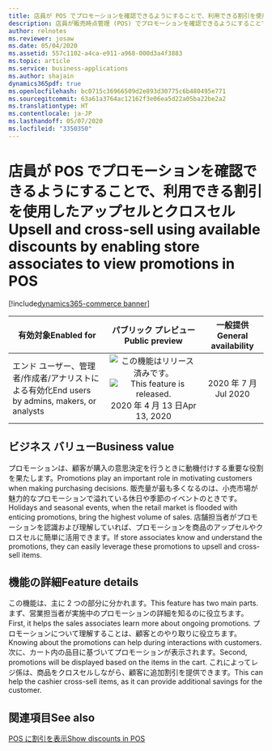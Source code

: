 ```yaml
---
title: 店員が POS でプロモーションを確認できるようにすることで、利用できる割引を使用したアップセルとクロスセル
description: 店員が販売時点管理 (POS) でプロモーションを確認できるようにすることで、利用できる割引を使用したアップセルとクロスセル。
author: relnotes
ms.reviewer: josaw
ms.date: 05/04/2020
ms.assetid: 557c1102-a4ca-e911-a968-000d3a4f3883
ms.topic: article
ms.service: business-applications
ms.author: shajain
dynamics365pdf: true
ms.openlocfilehash: bc0715c36966509d2e893d30775c6b480495e771
ms.sourcegitcommit: 63a61a3764ac12162f3e06ea5d22a05ba22be2a2
ms.translationtype: HT
ms.contentlocale: ja-JP
ms.lasthandoff: 05/07/2020
ms.locfileid: "3350350"
---
```

# <a name="upsell-and-cross-sell-using-available-discounts-by-enabling-store-associates-to-view-promotions-in-pos"></a><span data-ttu-id="43d36-103">店員が POS でプロモーションを確認できるようにすることで、利用できる割引を使用したアップセルとクロスセル</span><span class="sxs-lookup"><span data-stu-id="43d36-103">Upsell and cross-sell using available discounts by enabling store associates to view promotions in POS</span></span>
[!include[dynamics365-commerce banner](../includes/dynamics365-commerce.md)]

| <span data-ttu-id="43d36-104">有効対象</span><span class="sxs-lookup"><span data-stu-id="43d36-104">Enabled for</span></span>    |  <span data-ttu-id="43d36-105">パブリック プレビュー</span><span class="sxs-lookup"><span data-stu-id="43d36-105">Public preview</span></span> | <span data-ttu-id="43d36-106">一般提供</span><span class="sxs-lookup"><span data-stu-id="43d36-106">General availability</span></span> | 
| ---------- | :----------: |:----------: |
|<span data-ttu-id="43d36-107">エンド ユーザー、管理者/作成者/アナリストによる有効化</span><span class="sxs-lookup"><span data-stu-id="43d36-107">End users by admins, makers, or analysts</span></span>|<span data-ttu-id="43d36-108">![この機能はリリース済みです。](/dynamics365-release-plan/media/green-checkmark.png "この機能はリリース済みです。")</span><span class="sxs-lookup"><span data-stu-id="43d36-108">![This feature is released.](/dynamics365-release-plan/media/green-checkmark.png "This feature is released.")</span></span> <span data-ttu-id="43d36-109">2020 年 4 月 13 日</span><span class="sxs-lookup"><span data-stu-id="43d36-109">Apr 13, 2020</span></span>| <span data-ttu-id="43d36-110">2020 年 7 月</span><span class="sxs-lookup"><span data-stu-id="43d36-110">Jul 2020</span></span>|


## <a name="business-value"></a><span data-ttu-id="43d36-111">ビジネス バリュー</span><span class="sxs-lookup"><span data-stu-id="43d36-111">Business value</span></span>
<!-- bv start -->
<span data-ttu-id="43d36-112">プロモーションは、顧客が購入の意思決定を行うときに動機付けする重要な役割を果たします。</span><span class="sxs-lookup"><span data-stu-id="43d36-112">Promotions play an important role in motivating customers when making purchasing decisions.</span></span> <span data-ttu-id="43d36-113">販売量が最も多くなるのは、小売市場が魅力的なプロモーションで溢れている休日や季節のイベントのときです。</span><span class="sxs-lookup"><span data-stu-id="43d36-113">Holidays and seasonal events, when the retail market is flooded with enticing promotions, bring the highest volume of sales.</span></span> <span data-ttu-id="43d36-114">店舗担当者がプロモーションを認識および理解していれば、プロモーションを商品のアップセルやクロスセルに簡単に活用できます。</span><span class="sxs-lookup"><span data-stu-id="43d36-114">If store associates know and understand the promotions, they can easily leverage these promotions to upsell and cross-sell items.</span></span>
<!-- bv end -->



## <a name="feature-details"></a><span data-ttu-id="43d36-115">機能の詳細</span><span class="sxs-lookup"><span data-stu-id="43d36-115">Feature details</span></span>
<!--feature detail start -->
<span data-ttu-id="43d36-116">この機能は、主に 2 つの部分に分かれます。</span><span class="sxs-lookup"><span data-stu-id="43d36-116">This feature has two main parts.</span></span> <span data-ttu-id="43d36-117">まず、営業担当者が実施中のプロモーションの詳細を知るのに役立ちます。</span><span class="sxs-lookup"><span data-stu-id="43d36-117">First, it helps the sales associates learn more about ongoing promotions.</span></span> <span data-ttu-id="43d36-118">プロモーションについて理解することは、顧客とのやり取りに役立ちます。</span><span class="sxs-lookup"><span data-stu-id="43d36-118">Knowing about the promotions can help during interactions with customers.</span></span> <span data-ttu-id="43d36-119">次に、カート内の品目に基づいてプロモーションが表示されます。</span><span class="sxs-lookup"><span data-stu-id="43d36-119">Second, promotions will be displayed based on the items in the cart.</span></span> <span data-ttu-id="43d36-120">これによってレジ係は、商品をクロスセルしながら、顧客に追加割引を提供できます。</span><span class="sxs-lookup"><span data-stu-id="43d36-120">This can help the cashier cross-sell items, as it can provide additional savings for the customer.</span></span>
<!--feature detail end -->










## <a name="see-also"></a><span data-ttu-id="43d36-121">関連項目</span><span class="sxs-lookup"><span data-stu-id="43d36-121">See also</span></span>

[<span data-ttu-id="43d36-122">POS に割引を表示</span><span class="sxs-lookup"><span data-stu-id="43d36-122">Show discounts in POS</span></span>](https://docs.microsoft.com/dynamics365/commerce/discounts-pos) 
